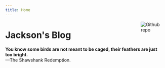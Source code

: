 ```yaml
---
title: Home
---
```


[<img src="https://simpleicons.org/icons/github.svg" style="max-width:15%;min-width:40px;float:right;" alt="Github repo" />](https://github.com/jaxwang28)

# Jackson's Blog

**You know some birds are not meant to be caged, their feathers are just too bright.**<br>
                                                            —The Shawshank Redemption.

